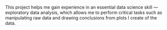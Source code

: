 This project helps me gain experience in an essential data science skill — exploratory data analysis, which allows me to perform critical tasks such as manipulating raw data and drawing conclusions from plots I create of the data.
